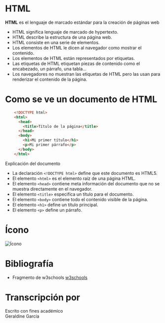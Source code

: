 # HTML

**HTML** es el lenguaje de marcado estándar para la creación de páginas web

- HTML significa lenguaje de marcado de hypertexto.
- HTML describe la estructura de una página web.
- HTML consiste en una serie de elementos.
- Los elementos de HTML le dicen al navegador como mostrar el contenido.
- Los elementos de HTML están representados por etiquetas.
- Las etiquetas de HTML etiquetan piezas de contenido como el encabezado, un párrafo, una tabla...
- Los navegadores no muestran las etiquetas de HTML pero las usan para renderizar el contenido de la página.

# Como se ve un documento de HTML
``` html 
    <!DOCTYPE html>
    <html>
      <head>
        <title>Título de la página</title>
      </head>
      <body>
        <h1>Mi primer título</h1>
        <p>Mi primer párrafo</p>
      </body>
    </html>
``` 




 Explicación del documento

- La declaración `<!DOCTYPE html>`  define que este documento es HTML5.
- El elemento `<html>` es el elemento raíz de una página HTML.
- El elemento `<head>` contiene meta información del documento que no se muestra directamente en el navegador.
- El elemento `<title>` especifíca un título para el documento.
- El elemento `<body>` contiene todo el contenido visible de la página.
- El elemento `<h1>` define un título principal.
- El elemento `<p>`  define un párrafo.

# Ícono
![Ícono](https://upload.wikimedia.org/wikipedia/commons/thumb/6/61/HTML5_logo_and_wordmark.svg/1200px-HTML5_logo_and_wordmark.svg.png)

# Bibliografía

- Fragmento de w3schools [w3schools](https://www.w3schools.com/html/html_intro.asp)

# Transcripción por

Escrito con fines académico  
Geraldine García 



